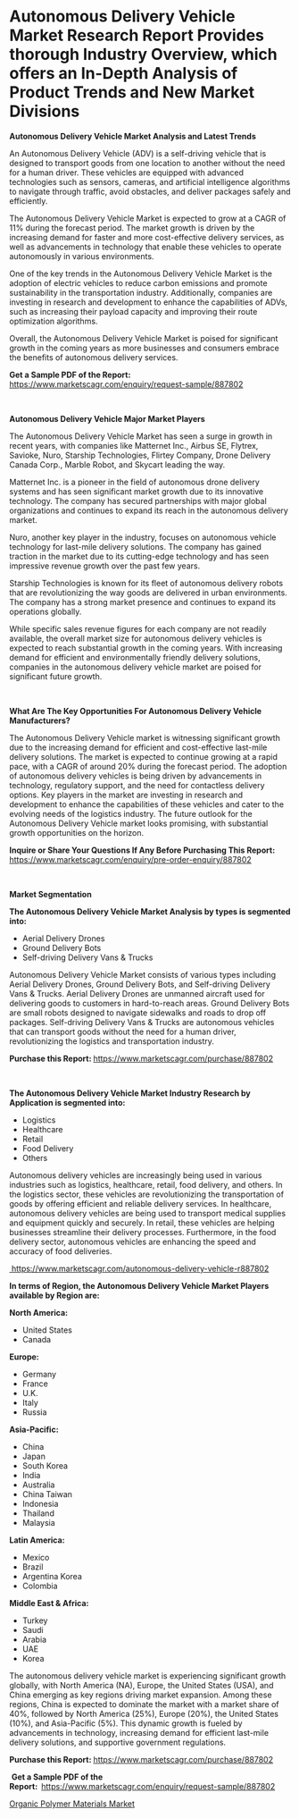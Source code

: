 <p><h1>Autonomous Delivery Vehicle Market Research Report Provides thorough Industry Overview, which offers an In-Depth Analysis of Product Trends and New Market Divisions</h1></p><p><strong>Autonomous Delivery Vehicle Market Analysis and Latest Trends</strong></p>
<p><p>An Autonomous Delivery Vehicle (ADV) is a self-driving vehicle that is designed to transport goods from one location to another without the need for a human driver. These vehicles are equipped with advanced technologies such as sensors, cameras, and artificial intelligence algorithms to navigate through traffic, avoid obstacles, and deliver packages safely and efficiently.</p><p>The Autonomous Delivery Vehicle Market is expected to grow at a CAGR of 11% during the forecast period. The market growth is driven by the increasing demand for faster and more cost-effective delivery services, as well as advancements in technology that enable these vehicles to operate autonomously in various environments.</p><p>One of the key trends in the Autonomous Delivery Vehicle Market is the adoption of electric vehicles to reduce carbon emissions and promote sustainability in the transportation industry. Additionally, companies are investing in research and development to enhance the capabilities of ADVs, such as increasing their payload capacity and improving their route optimization algorithms.</p><p>Overall, the Autonomous Delivery Vehicle Market is poised for significant growth in the coming years as more businesses and consumers embrace the benefits of autonomous delivery services.</p></p>
<p><strong>Get a Sample PDF of the Report:&nbsp;</strong> <a href="https://www.marketscagr.com/enquiry/request-sample/887802">https://www.marketscagr.com/enquiry/request-sample/887802</a></p>
<p>&nbsp;</p>
<p><strong>Autonomous Delivery Vehicle Major Market Players</strong></p>
<p><p>The Autonomous Delivery Vehicle Market has seen a surge in growth in recent years, with companies like Matternet Inc., Airbus SE, Flytrex, Savioke, Nuro, Starship Technologies, Flirtey Company, Drone Delivery Canada Corp., Marble Robot, and Skycart leading the way.</p><p>Matternet Inc. is a pioneer in the field of autonomous drone delivery systems and has seen significant market growth due to its innovative technology. The company has secured partnerships with major global organizations and continues to expand its reach in the autonomous delivery market.</p><p>Nuro, another key player in the industry, focuses on autonomous vehicle technology for last-mile delivery solutions. The company has gained traction in the market due to its cutting-edge technology and has seen impressive revenue growth over the past few years.</p><p>Starship Technologies is known for its fleet of autonomous delivery robots that are revolutionizing the way goods are delivered in urban environments. The company has a strong market presence and continues to expand its operations globally.</p><p>While specific sales revenue figures for each company are not readily available, the overall market size for autonomous delivery vehicles is expected to reach substantial growth in the coming years. With increasing demand for efficient and environmentally friendly delivery solutions, companies in the autonomous delivery vehicle market are poised for significant future growth.</p></p>
<p>&nbsp;</p>
<p><strong>What Are The Key Opportunities For Autonomous Delivery Vehicle Manufacturers?</strong></p>
<p><p>The Autonomous Delivery Vehicle market is witnessing significant growth due to the increasing demand for efficient and cost-effective last-mile delivery solutions. The market is expected to continue growing at a rapid pace, with a CAGR of around 20% during the forecast period. The adoption of autonomous delivery vehicles is being driven by advancements in technology, regulatory support, and the need for contactless delivery options. Key players in the market are investing in research and development to enhance the capabilities of these vehicles and cater to the evolving needs of the logistics industry. The future outlook for the Autonomous Delivery Vehicle market looks promising, with substantial growth opportunities on the horizon.</p></p>
<p><strong>Inquire or Share Your Questions If Any Before Purchasing This Report:</strong> <a href="https://www.marketscagr.com/enquiry/pre-order-enquiry/887802">https://www.marketscagr.com/enquiry/pre-order-enquiry/887802</a></p>
<p>&nbsp;</p>
<p><strong>Market Segmentation</strong></p>
<p><strong>The Autonomous Delivery Vehicle Market Analysis by types is segmented into:</strong></p>
<p><ul><li>Aerial Delivery Drones</li><li>Ground Delivery Bots</li><li>Self-driving Delivery Vans & Trucks</li></ul></p>
<p><p>Autonomous Delivery Vehicle Market consists of various types including Aerial Delivery Drones, Ground Delivery Bots, and Self-driving Delivery Vans & Trucks. Aerial Delivery Drones are unmanned aircraft used for delivering goods to customers in hard-to-reach areas. Ground Delivery Bots are small robots designed to navigate sidewalks and roads to drop off packages. Self-driving Delivery Vans & Trucks are autonomous vehicles that can transport goods without the need for a human driver, revolutionizing the logistics and transportation industry.</p></p>
<p><strong>Purchase this Report:&nbsp;</strong><a href="https://www.marketscagr.com/purchase/887802">https://www.marketscagr.com/purchase/887802</a></p>
<p>&nbsp;</p>
<p><strong>The Autonomous Delivery Vehicle Market Industry Research by Application is segmented into:</strong></p>
<p><ul><li>Logistics</li><li>Healthcare</li><li>Retail</li><li>Food Delivery</li><li>Others</li></ul></p>
<p><p>Autonomous delivery vehicles are increasingly being used in various industries such as logistics, healthcare, retail, food delivery, and others. In the logistics sector, these vehicles are revolutionizing the transportation of goods by offering efficient and reliable delivery services. In healthcare, autonomous delivery vehicles are being used to transport medical supplies and equipment quickly and securely. In retail, these vehicles are helping businesses streamline their delivery processes. Furthermore, in the food delivery sector, autonomous vehicles are enhancing the speed and accuracy of food deliveries.</p></p>
<p><a href="https://www.marketscagr.com/autonomous-delivery-vehicle-r887802">&nbsp;https://www.marketscagr.com/autonomous-delivery-vehicle-r887802</a></p>
<p><strong>In terms of Region, the Autonomous Delivery Vehicle Market Players available by Region are:</strong></p>
<p>
    <p> <strong> North America: </strong>
        <ul>
            <li>United States</li>
            <li>Canada</li>
        </ul>
        </p> 
    <p> <strong> Europe: </strong>
        <ul>
            <li>Germany</li>
            <li>France</li>
            <li>U.K.</li>
            <li>Italy</li>
            <li>Russia</li>
        </ul>
        </p> 
    <p> <strong> Asia-Pacific: </strong>
        <ul>
            <li>China</li>
            <li>Japan</li>
            <li>South Korea</li>
            <li>India</li>
            <li>Australia</li>
            <li>China Taiwan</li>
            <li>Indonesia</li>
            <li>Thailand</li>
            <li>Malaysia</li>
        </ul>
        </p> 
    <p> <strong> Latin America: </strong>
        <ul>
            <li>Mexico</li>
            <li>Brazil</li>
            <li>Argentina Korea</li>
            <li>Colombia</li>
        </ul>
        </p> 
    <p> <strong> Middle East & Africa: </strong>
        <ul>
            <li>Turkey</li>
            <li>Saudi</li>
            <li>Arabia</li>
            <li>UAE</li>
            <li>Korea</li>
        </ul>
    </p>
    </p>
<p><p>The autonomous delivery vehicle market is experiencing significant growth globally, with North America (NA), Europe, the United States (USA), and China emerging as key regions driving market expansion. Among these regions, China is expected to dominate the market with a market share of 40%, followed by North America (25%), Europe (20%), the United States (10%), and Asia-Pacific (5%). This dynamic growth is fueled by advancements in technology, increasing demand for efficient last-mile delivery solutions, and supportive government regulations.</p></p>
<p><strong>Purchase this Report: </strong><a href="https://www.marketscagr.com/purchase/887802">https://www.marketscagr.com/purchase/887802</a></p>
<p>&nbsp;<strong>Get a Sample PDF of the Report:&nbsp;&nbsp;</strong><a href="https://www.marketscagr.com/enquiry/request-sample/887802">https://www.marketscagr.com/enquiry/request-sample/887802</a></p>
<p><strong></strong></p>
<p><p><a href="https://github.com/mharielmesa/Market-Research-Report-List-4/blob/main/organic-polymer-materials-market.md">Organic Polymer Materials Market</a></p></p>
